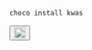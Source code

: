 ```bash
choco install kwas
```
<button class="btn" onclick="copyContent()"><img src="https://cdn.simpleicons.org/openlayers/ffffff" width="20" height="20" alt="Copy" /></button>
